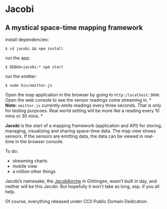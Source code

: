 # Jacobi
## A mystical space-time mapping framework

install dependencies:

    $ cd jacobi && npm install

run the app:

    $ DEBUG=jacobi:* npm start
    
run the emitter:

    $ node bin/emitter.js
    
Open the map application in the browser by going to `http:/localhost:3000`. Open the web console to see the sensor readings come streaming in. * **Note:** `emitter.js` currently emits readings every three seconds. That is only for testing purposes. Real world setting will be more like a reading every 10 mins or 30 mins. * 
  
**Jacobi** is the start of a mapping framework (application and API) for storing, managing, visualizing and sharing space-time data. The map view shows sensors. If the sensors are emitting data, the data can be viewed in real-time in the browser console.

To do:

- streaming charts
- mobile view
- a million other things

Jacobi’s namesake, the [Jacobikirche](http://jacobikirche.de) in Göttingen, wasn’t built in day, and neither will be this Jacobi. But hopefully it won’t take as long, esp. if you all help.

Of course, everything released under CC0 Public Domain Dedication.